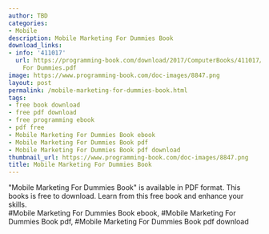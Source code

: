 ```yaml
---
author: TBD
categories:
- Mobile
description: Mobile Marketing For Dummies Book
download_links:
- info: '411017'
  url: https://programming-book.com/download/2017/ComputerBooks/411017/Mobile Marketing
    For Dummies.pdf
image: https://www.programming-book.com/doc-images/8847.png
layout: post
permalink: /mobile-marketing-for-dummies-book.html
tags:
- free book download
- free pdf download
- free programming ebook
- pdf free
- Mobile Marketing For Dummies Book ebook
- Mobile Marketing For Dummies Book pdf
- Mobile Marketing For Dummies Book pdf download
thumbnail_url: https://www.programming-book.com/doc-images/8847.png
title: Mobile Marketing For Dummies Book
---
```


 
<div class="item-desc text-justify">
  "Mobile Marketing For Dummies Book" is available in PDF format. This books is free to download. Learn from this free book and enhance your skills.
  <br>
  #Mobile Marketing For Dummies Book ebook, #Mobile Marketing For Dummies Book pdf, #Mobile Marketing For Dummies Book pdf download
</div>